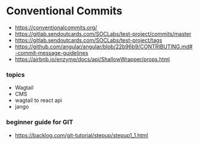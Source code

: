 # Conventional Commits

- https://conventionalcommits.org/
- https://gitlab.sendoutcards.com/SOCLabs/test-project/commits/master
- https://gitlab.sendoutcards.com/SOCLabs/test-project/tags
- https://github.com/angular/angular/blob/22b96b9/CONTRIBUTING.md#-commit-message-guidelines
- https://airbnb.io/enzyme/docs/api/ShallowWrapper/props.html

### topics
- Wagtail
- CMS
- wagtail to react api
- jango

### beginner guide for GIT
- https://backlog.com/git-tutorial/stepup/stepup1_1.html